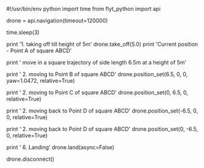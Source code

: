 #!/usr/bin/env python
import time
from flyt_python import api

drone = api.navigation(timeout=120000) 

time.sleep(3)

print '1. taking off till height of 5m'
drone.take_off(5.0)
print 'Current position - Point A of square ABCD'

print ' move in a square trajectory of side length 6.5m at a height of 5m'

print ' 2. moving to Point B of square ABCD'
drone.position_set(6.5, 0, 0, yaw=1.0472, relative=True)

print ' 2. moving to Point C of square ABCD'
drone.position_set(0, 6.5, 0, relative=True)

print ' 2. moving back to Point D of square ABCD'
drone.position_set(-6.5, 0, 0, relative=True)

print ' 2. moving back to Point D of square ABCD'
drone.position_set(0, -6.5, 0, relative=True)

print '     6. Landing'
drone.land(async=False)

drone.disconnect()
